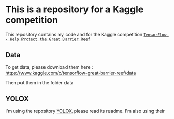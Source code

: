 # This is a repository for a Kaggle competition

This repository contains my code and for the Kaggle competition [`TensorFlow - Help Protect the Great Barrier Reef`](https://www.kaggle.com/c/tensorflow-great-barrier-reef/overview) 

## Data

To get data, please download them here : https://www.kaggle.com/c/tensorflow-great-barrier-reef/data 

Then put them in the folder data

## YOLOX

I'm using the repository [YOLOX](https://github.com/Megvii-BaseDetection/YOLOX.git), please read its readme. I'm also using their 